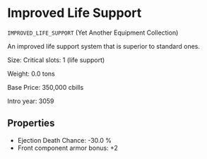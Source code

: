 # Improved Life Support

`IMPROVED_LIFE_SUPPORT` (Yet Another Equipment Collection)

An improved life support system that is superior to standard ones.

Size: Critical slots: 1 (life support)

Weight: 0.0 tons

Base Price: 350,000 cbills

Intro year: 3059

## Properties
* Ejection Death Chance: -30.0 %
* Front component armor bonus: +2 
